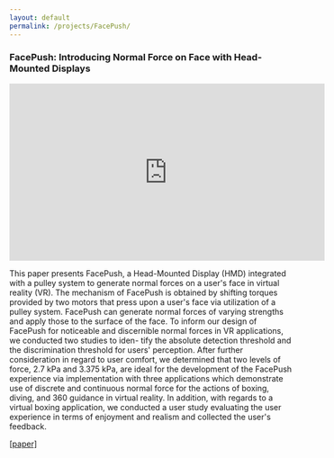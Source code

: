 ```yaml
---
layout: default
permalink: /projects/FacePush/
---
```


<h3>FacePush: Introducing Normal Force on Face with Head-Mounted Displays</h3>

<iframe width="560" height="315" src="https://www.youtube.com/watch?v=IPLVCdbvWyI" frameborder="0" allowfullscreen></iframe>

<br>
<p>
This paper presents FacePush, a Head-Mounted Display (HMD) integrated with a pulley system to generate normal forces on a user's face in virtual reality (VR). The mechanism of FacePush is obtained by shifting torques provided by two motors that press upon a user's face via utilization of a pulley system. FacePush can generate normal forces of varying strengths and apply those to the surface of the face. To inform our design of FacePush for noticeable and discernible normal forces in VR applications, we conducted two studies to iden- tify the absolute detection threshold and the discrimination threshold for users' perception. After further consideration in regard to user comfort, we determined that two levels of force, 2.7 kPa and 3.375 kPa, are ideal for the development of the FacePush experience via implementation with three applications which demonstrate use of discrete and continuous normal force for the actions of boxing, diving, and 360 guidance in virtual reality. In addition, with regards to a virtual boxing application, we conducted a user study evaluating the user experience in terms of enjoyment and realism and collected the user's feedback.
</p>

<a href="https://dl.acm.org/citation.cfm?id=3242588">
[paper]
</a>